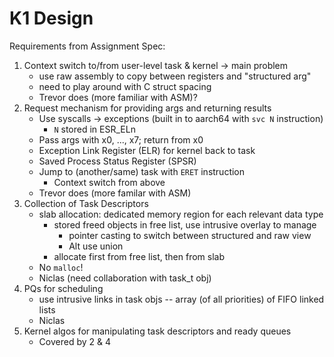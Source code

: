 # K1 Design

Requirements from Assignment Spec:
1. Context switch to/from user-level task & kernel -> main problem
    - use raw assembly to copy between registers and "structured arg"
    - need to play around with C struct spacing
    - Trevor does (more familiar with ASM)?
3. Request mechanism for providing args and returning results
    - Use syscalls -> exceptions (built in to aarch64 with `svc N` instruction)
        - `N` stored in ESR_ELn
    - Pass args with x0, ..., x7; return from x0
    - Exception Link Register (ELR) for kernel back to task
    - Saved Process Status Register (SPSR)
    - Jump to (another/same) task with `ERET` instruction
        - Context switch from above
    - Trevor does (more familar with ASM)
2. Collection of Task Descriptors
    - slab allocation: dedicated memory region for each relevant data type
        - stored freed objects in free list, use intrusive overlay to manage
            - pointer casting to switch between structured and raw view
            - Alt use union
        - allocate first from free list, then from slab
    - No `malloc`!
    - Niclas (need collaboration with task_t obj)
4. PQs for scheduling
    - use intrusive links in task objs -- array (of all priorities) of FIFO linked lists
    - Niclas
5. Kernel algos for manipulating task descriptors and ready queues
    - Covered by 2 & 4
